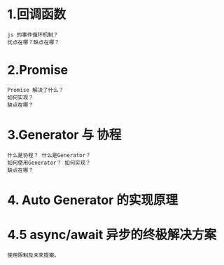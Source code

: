 # 1.回调函数    
    js 的事件循环机制？
    优点在哪？缺点在哪？
# 2.Promise     
    Promise 解决了什么？    
    如何实现？
    缺点在哪？
# 3.Generator 与 协程    
    什么是协程？ 什么是Generator？
    如何使用Generator？ 如何实现？
    缺点在哪？
# 4. Auto Generator 的实现原理
# 4.5 async/await 异步的终极解决方案
    使用限制及未来提案。